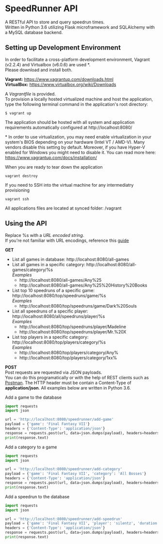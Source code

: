 # SpeedRunner API
A RESTful API to store and query speedrun times.\
Written in Python 3.6 utilizing Flask microframework and SQLAlchemy with a MySQL database backend.

## Setting up Development Environment
In order to facilitate a cross-platform development environment, Vagrant (v2.2.4) and Virtualbox (v6.0.6) are used *.\
Please download and install both.

**Vagrant:** https://www.vagrantup.com/downloads.html \
**VirtualBox:** https://www.virtualbox.org/wiki/Downloads


A *Vagrantfile* is provided.\
To provision a locally hosted virtualized machine and host the application, type the following terminal command in the application's root directory:
```
$ vagrant up
```
The application should be hosted with all system and application requirements automatically configured at http://localhost:8080/


\* In order to use virtualization, you may need enable virtualization in your system's BIOS depending on your hardware (Intel VT / AMD-V). Many vendors disable this setting by default. Moreover, if you have Hyper-V enabled for Windows you might need to disable it. You can read more here: https://www.vagrantup.com/docs/installation/

When you are ready to tear down the application
```
vagrant destroy
```
If you need to SSH into the virtual machine for any intermediatry provisioning
```
vagrant ssh
```
All applications files are located at synced folder: /vagrant

## Using the API
Replace %s with a *URL encoded string*.\
If you're not familiar with URL encodings, reference this [guide](https://www.w3schools.com/tags/ref_urlencode.asp)

**GET**
* List all games in database: http://locahost:8080/all-games
* List all games in a specific category: http://localhost:8080/all-games/category/%s \
*Examples*
    * http://localhost:8080/all-games/Any%25
    * http://localhost:8080/all-games/Any%25%20History%20Books
* List top 10 speedruns of a specific game: http://localhost:8080/top/speedruns/game/%s \
*Examples*
    * http://localhost:8080/top/speedruns/game/Dark%20Souls
* List all speedruns of a specific player: http://localhost:8080/all/speedruns/player/%s \
*Examples*
    * http://localhost:8080/top/speedruns/player/Madeline
    * http://localhost:8080/top/speedruns/player/Mr.%20X
* List top players in a specific category: http://localhost:8080/top/players/category/%s \
*Examples*
    * http://localhost:8080/top/players/category/Any%
    * http://localhost:8080/top/players/category/1xx%

**POST**\
Post requests are requested via JSON payloads.\
You can do this programatically or with the help of REST clients such as [Postman](https://www.getpostman.com/). The HTTP header must be contain a Content-Type of **application/json**. All examples below are written in Python 3.6.

Add a game to the database
```python
import requests
import json

url = 'http://localhost:8080/speedrunner/add-game'
payload = {'game': 'Final Fantasy VII'}
headers = {'Content-Type': 'application/json'}
response = requests.post(url, data=json.dumps(payload), headers=headers)
print(response.text)
```

Add a category to a game
```python
import requests
import json

url = 'http://localhost:8080/speedrunner/add-category'
payload = {'game': 'Final Fantasy VII', 'category': 'All Bosses'}
headers = {'Content-Type': 'application/json'}
response = requests.post(url, data=json.dumps(payload), headers=headers)
print(response.text)
```

Add a speedrun to the database
```python
import requests
import json

url = 'http://localhost:8080/speedrunner/add-speedrun'
payload = {'game': 'Final Fantasy VII', 'player': 'silentz', 'duration': '7:07:07'}
headers = {'Content-Type': 'application/json'}
response = requests.post(url, data=json.dumps(payload), headers=headers)
print(response.text)
```